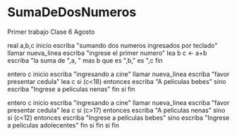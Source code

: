 # SumaDeDosNumeros
Primer trabajo Clase 6 Agosto

real a,b,c
inicio 
escriba "sumando dos numeros ingresados por teclado"
llamar nueva_linea
escriba "ingrese el primer numero"
lea b
c <- a+b
escriba "la suma de ",a, " mas b que es  ",b," es ",c
fin




entero c
inicio 
escriba "ingresando a cine"
llamar nueva_linea
escriba "favor presentar cedula"
lea c
si (c<18) entonces
escriba "A peliculas bebes"
sino
escriba "Ingrese a peliculas nenas"
fin si 
fin


entero c
inicio 
escriba "ingresando a cine"
llamar nueva_linea
escriba "favor presentar cedula"
lea c
si (c>17) entonces
escriba "A peliculas nenas"
sino
si (c<12) entonces
escriba "Ingrese a peliculas bebes"
sino
escriba "Ingrese a peliculas adolecentes"
fin si 
fin si
fin
